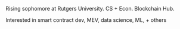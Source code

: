 Rising sophomore at Rutgers University. CS + Econ. Blockchain Hub.

Interested in smart contract dev, MEV, data science, ML, + others
